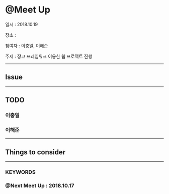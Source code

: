 
# @Meet Up

일시 : 2018.10.19

장소 : 

참여자 : 이충일, 이해준

주제 : 장고 프레임워크 이용한 웹 프로젝트 진행

---

## Issue



---

## TODO

### 이충일

### 이해준

---

## Things to consider

---

### KEYWORDS


### @Next Meet Up : 2018.10.17